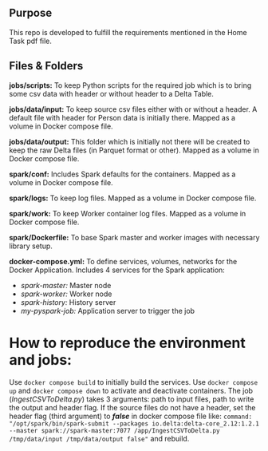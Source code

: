 ## Purpose

This repo is developed to fulfill the requirements mentioned in the Home Task pdf file.

## Files & Folders

**jobs/scripts:** To keep Python scripts for the required job which is to bring some csv data with header or without header to a Delta Table.

**jobs/data/input:** To keep source csv files either with or without a header. A default file with header for Person data is initially there. Mapped as a volume in Docker compose file.

**jobs/data/output:** This folder which is initially not there will be created to keep the raw Delta files (in Parquet format or other). Mapped as a volume in Docker compose file.

**spark/conf:** Includes Spark defaults for the containers. Mapped as a volume in Docker compose file.

**spark/logs:** To keep log files. Mapped as a volume in Docker compose file.

**spark/work:** To keep Worker container log files. Mapped as a volume in Docker compose file.

**spark/Dockerfile:** To base Spark master and worker images with necessary library setup.

**docker-compose.yml:** To define services, volumes, networks for the Docker Application. 
Includes 4 services for the Spark application:
- *spark-master:* Master node
- *spark-worker:* Worker node
- *spark-history:* History server
- *my-pyspark-job:* Application server to trigger the job

# How to reproduce the environment and jobs:
Use `docker compose build` to initially build the services.
Use `docker compose up` and `docker compose down` to activate and deactivate containers.
The job (*IngestCSVToDelta.py*) takes 3 arguments: path to input files, path to write the output and header flag.
If the source files do not have a header, set the header flag (third argument) to ***false*** in docker compose file like:
`command: "/opt/spark/bin/spark-submit --packages io.delta:delta-core_2.12:1.2.1 --master spark://spark-master:7077 /app/IngestCSVToDelta.py /tmp/data/input /tmp/data/output false"` and rebuild.